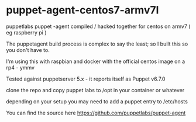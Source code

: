 # puppet-agent-centos7-armv7l
puppetlabs puppet -agent compiled / hacked together for centos on armv7 ( eg raspberry pi ) 

The puppetagent build process is complex to say the least; so I built this so you don't have to.

I'm using this with raspbian and docker with the official centos image on a rp4 - ymmv

Tested against puppetserver 5.x - it reports itself as Puppet v6.7.0

clone the repo and copy puppet labs to /opt in your container or whatever

depending on your setup you may need to add a puppet entry to /etc/hosts

You can find the source here https://github.com/puppetlabs/puppet-agent 


